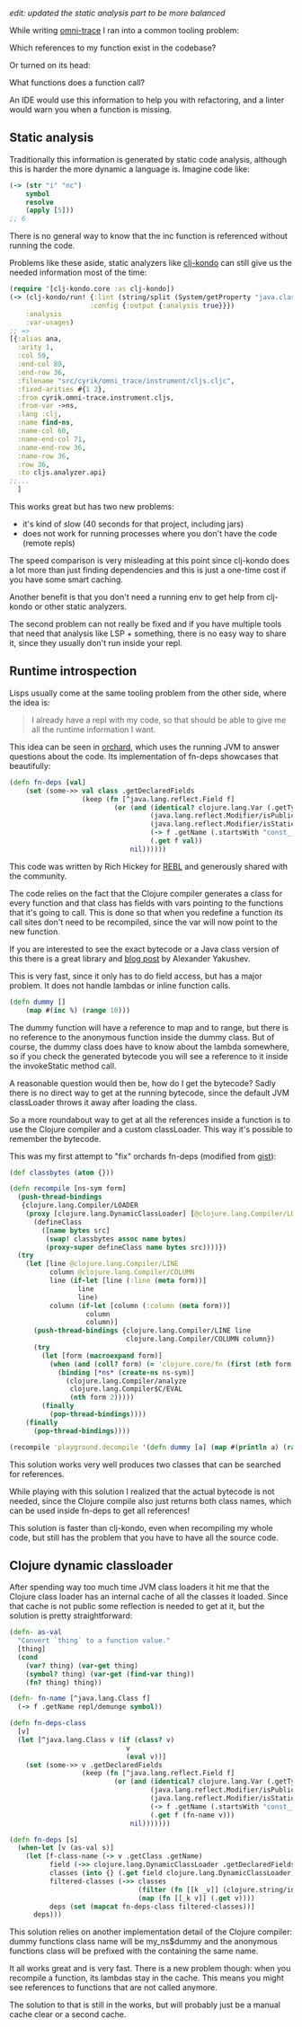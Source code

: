 *edit: updated the static analysis part to be more balanced*

While writing [omni-trace](https://github.com/Cyrik/omni-trace) I ran into a common tooling problem:

Which references to my function exist in the codebase?

Or turned on its head:

What functions does a function call?

An IDE would use this information to help you with refactoring, and a linter would warn you
when a function is missing.

## Static analysis

Traditionally this information is generated by static code analysis, although this is harder the more dynamic
a language is. Imagine code like:

```clojure
(-> (str "i" "nc")
    symbol
    resolve
    (apply [5]))
;; 6
```

There is no general way to know that the inc function is referenced without running the code.

Problems like these aside, static analyzers like [clj-kondo](https://github.com/clj-kondo/clj-kondo) can
still give us the needed information most of the time:

```clojure
(require '[clj-kondo.core :as clj-kondo])
(-> (clj-kondo/run! {:lint (string/split (System/getProperty "java.class.path") #":")
                    :config {:output {:analysis true}}})
    :analysis
    :var-usages)
;; =>
[{:alias ana,
  :arity 1,
  :col 59,
  :end-col 89,
  :end-row 36,
  :filename "src/cyrik/omni_trace/instrument/cljs.cljc",
  :fixed-arities #{1 2},
  :from cyrik.omni-trace.instrument.cljs,
  :from-var ->ns,
  :lang :clj,
  :name find-ns,
  :name-col 60,
  :name-end-col 71,
  :name-end-row 36,
  :name-row 36,
  :row 36,
  :to cljs.analyzer.api}
;;...
  ]
```

This works great but has two new problems:

- it's kind of slow (40 seconds for that project, including jars)
- does not work for running processes where you don't have the code (remote repls)

The speed comparison is very misleading at this point since clj-kondo does a lot more than just
finding dependencies and this is just a one-time cost if you have some smart caching.

Another benefit is that you don't need a running env to get help from clj-kondo or other static
analyzers.

The second problem can not really be fixed and if you have multiple tools that need that analysis
like LSP + something, there is no easy way to share it, since they usually don't run inside your repl.

## Runtime introspection

Lisps usually come at the same tooling problem from the other side, where the idea is:
> I already have a repl with my code, so that should be able to give me all the runtime information I want.

This idea can be seen in [orchard](https://github.com/clojure-emacs/orchard), which uses the running JVM
to answer questions about the code. Its implementation of fn-deps showcases that beautifully:

```clojure
(defn fn-deps [val]
    (set (some->> val class .getDeclaredFields
                  (keep (fn [^java.lang.reflect.Field f]
                          (or (and (identical? clojure.lang.Var (.getType f))
                                   (java.lang.reflect.Modifier/isPublic (.getModifiers f))
                                   (java.lang.reflect.Modifier/isStatic (.getModifiers f))
                                   (-> f .getName (.startsWith "const__"))                                  
                                   (.get f val))
                              nil))))))
```

This code was written by Rich Hickey for [REBL](https://docs.datomic.com/cloud/other-tools/REBL.html) and
generously shared with the community.

The code relies on the fact that the Clojure compiler generates a class for every function and that class
has fields with vars pointing to the functions that it's going to call. This is done so that when you redefine
a function its call sites don't need to be recompiled, since the var will now point to the new function.

If you are interested to see the exact bytecode or a Java class version of this there is a great library and
[blog post](http://clojure-goes-fast.com/blog/introspection-tools-java-decompilers/) by Alexander Yakushev.

This is very fast, since it only has to do field access, but has a major problem. It does not handle lambdas
or inline function calls.

```clojure
(defn dummy []
    (map #(inc %) (range 10)))
```

The dummy function will have a reference to map and to range, but there is no reference to the anonymous
function inside the dummy class. But of course, the dummy class does have to know about the lambda somewhere,
so if you check the generated bytecode you will see a reference to it inside the invokeStatic method call.

A reasonable question would then be, how do I get the bytecode? Sadly there is no direct way to get at the
running bytecode, since the default JVM classLoader throws it away after loading the class.

So a more roundabout way to get at all the references inside a function is to use the Clojure compiler
and a custom classLoader. This way it's possible to remember the bytecode.

This was my first attempt to "fix" orchards fn-deps (modified from [gist](https://gist.github.com/hiredman/6214648)):

```clojure
(def classbytes (atom {}))

(defn recompile [ns-sym form]
  (push-thread-bindings
   {clojure.lang.Compiler/LOADER
    (proxy [clojure.lang.DynamicClassLoader] [@clojure.lang.Compiler/LOADER]
      (defineClass
        ([name bytes src]
         (swap! classbytes assoc name bytes)
         (proxy-super defineClass name bytes src))))})
  (try
    (let [line @clojure.lang.Compiler/LINE
          column @clojure.lang.Compiler/COLUMN
          line (if-let [line (:line (meta form))]
                 line
                 line)
          column (if-let [column (:column (meta form))]
                   column
                   column)]
      (push-thread-bindings {clojure.lang.Compiler/LINE line
                             clojure.lang.Compiler/COLUMN column})
      (try
        (let [form (macroexpand form)]
          (when (and (coll? form) (= 'clojure.core/fn (first (nth form 2 nil))))
            (binding [*ns* (create-ns ns-sym)]
              (clojure.lang.Compiler/analyze
               clojure.lang.Compiler$C/EVAL
               (nth form 2)))))
        (finally
          (pop-thread-bindings))))
    (finally
      (pop-thread-bindings))))

(recompile 'playground.decompile '(defn dummy [a] (map #(println a) (range 10))))
```

This solution works very well produces two classes that can be searched for references.

While playing with this solution I realized that the actual bytecode is not needed, since
the Clojure compile also just returns both class names, which can be used inside fn-deps
to get all references!

This solution is faster than clj-kondo, even when recompiling my whole code, but still has
the problem that you have to have all the source code.

## Clojure dynamic classloader

After spending way too much time JVM class loaders it hit me that the Clojure class loader
has an internal cache of all the classes it loaded. Since that cache is not public some reflection
is needed to get at it, but the solution is pretty straightforward:

```clojure
(defn- as-val
  "Convert `thing` to a function value."
  [thing]
  (cond
    (var? thing) (var-get thing)
    (symbol? thing) (var-get (find-var thing))
    (fn? thing) thing))

(defn- fn-name [^java.lang.Class f]
  (-> f .getName repl/demunge symbol))

(defn fn-deps-class
  [v]
  (let [^java.lang.Class v (if (class? v)
                             v
                             (eval v))]
    (set (some->> v .getDeclaredFields
                  (keep (fn [^java.lang.reflect.Field f]
                          (or (and (identical? clojure.lang.Var (.getType f))
                                   (java.lang.reflect.Modifier/isPublic (.getModifiers f))
                                   (java.lang.reflect.Modifier/isStatic (.getModifiers f))
                                   (-> f .getName (.startsWith "const__"))
                                   (.get f (fn-name v)))
                              nil)))))))

(defn fn-deps [s]
  (when-let [v (as-val s)]
    (let [f-class-name (-> v .getClass .getName)
          field (->> clojure.lang.DynamicClassLoader .getDeclaredFields second)
          classes (into {} (.get field clojure.lang.DynamicClassLoader))
          filtered-classes (->> classes
                                (filter (fn [[k _v]] (clojure.string/includes? k f-class-name)))
                                (map (fn [[_k v]] (.get v))))
          deps (set (mapcat fn-deps-class filtered-classes))]
      deps)))
```

This solution relies on another implementation detail of the Clojure compiler:
dummy functions class name will be my_ns$dummy and the anonymous functions class will be prefixed
with the containing the same name.

It all works great and is very fast. There is a new problem though: when you recompile a function,
its lambdas stay in the cache. This means you might see references to functions that are not called
anymore.

The solution to that is still in the works, but will probably just be a manual cache clear or a second
cache.
